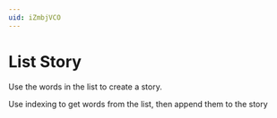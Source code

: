 ```yaml
---
uid: iZmbjVCO
---
```


# List Story 

Use the words in the list to create a story. 

Use indexing to get words from the list, then 
append them to the story